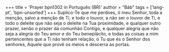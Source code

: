 +++
title = 'Prayer bpn1302 in Português (BR)'
author = "Báb"
tags = ['lang-pt', 'bpn-unsorted']
+++
Suplico-Te que me perdoes, ó meu Senhor, toda a menção, salvo a menção de Ti, e todo o louvor, a não ser o louvor de Ti, e todo o deleite que não seja o deleite na Tua proximidade, e qualquer outro prazer, senão o prazer da comunhão Contigo, e qualquer alegria que não seja a alegria do Teu amor e do Teu beneplácito, e todas as coisas a mim pertencentes que a Ti não tenham relação, ó Tu que és o Senhor dos senhores, Aquele que provê os meios e descerra as portas.
